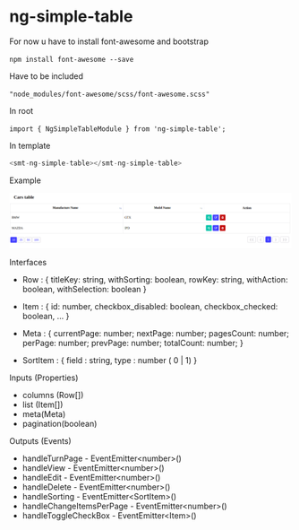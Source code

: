 # ng-simple-table

For now u have to install font-awesome and bootstrap

`npm install font-awesome --save`

Have to be included 

`
"node_modules/font-awesome/scss/font-awesome.scss"
`

In root 

`import { NgSimpleTableModule } from 'ng-simple-table';`

In template

```javascript
<smt-ng-simple-table></smt-ng-simple-table>
```

Example

![alt text](https://raw.githubusercontent.com/SerhiiM/ng-simple-table/master/src/demo-screen.png "Logo Title Text 1")


Interfaces

- Row : {
    titleKey: string,
    withSorting: boolean,
    rowKey: string,
    withAction: boolean,
    withSelection: boolean
}

- Item : {
    id: number,
    checkbox_disabled: boolean,
    checkbox_checked: boolean,
    ...
}

- Meta : {
    currentPage: number;
    nextPage: number;
    pagesCount: number;
    perPage: number;
    prevPage: number;
    totalCount: number;
}

- SortItem : {
    field : string,
    type : number ( 0 | 1)
}


Inputs (Properties)

 - columns (Row[])
 - list (Item[])
 - meta(Meta)
 - pagination(boolean)
 
Outputs (Events)
    
 - handleTurnPage - EventEmitter\<number>()
 - handleView - EventEmitter\<number>()
 - handleEdit - EventEmitter\<number>()
 - handleDelete - EventEmitter\<number>()
 - handleSorting - EventEmitter\<SortItem>()
 - handleChangeItemsPerPage - EventEmitter\<number>()
 - handleToggleCheckBox - EventEmitter\<Item>()